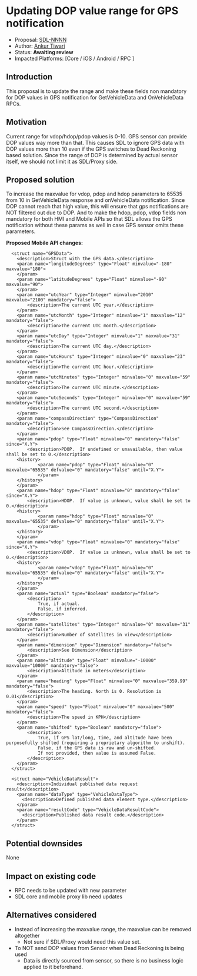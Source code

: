 # Updating DOP value range for GPS notification

* Proposal: [SDL-NNNN](NNNN-Updating-DOP-value-range-for-GPS-notification.md)
* Author: [Ankur Tiwari](https://github.ford.com/ATIWARI9)
* Status: **Awaiting review**
* Impacted Platforms: [Core / iOS / Android / RPC ]

## Introduction

This proposal is to update the range and make these fields non mandatory for DOP values in GPS notification for GetVehicleData and OnVehicleData RPCs.

## Motivation

Current range for vdop/hdop/pdop values is 0-10. GPS sensor can provide DOP values way more than that. This causes SDL to ignore GPS data with DOP values more than 10 even if the GPS switches to Dead Reckoning based solution. Since the range of DOP is determined by actual sensor itself, we should not limit it as SDL/Proxy side.

## Proposed solution

To increase the maxvalue for vdop, pdop and hdop parameters to 65535 from 10 in GetVehicleData response and onVehicleData notification. Since DOP cannot reach that high value, this will ensure that gps notifications are NOT filtered out due to DOP.
And to make the hdop, pdop, vdop fields non mandatory for both HMI and Mobile APIs so that SDL allows the GPS notification without these params as well in case GPS sensor omits these parameters.

**Proposed Mobile API changes:**
```
  <struct name="GPSData">
    <description>Struct with the GPS data.</description>
	<param name="longitudeDegrees" type="Float" minvalue="-180" maxvalue="180">
	</param>
	<param name="latitudeDegrees" type="Float" minvalue="-90" maxvalue="90">
	</param>
    <param name="utcYear" type="Integer" minvalue="2010" maxvalue="2100" mandatory="false">
    	<description>The current UTC year.</description>
    </param>
    <param name="utcMonth" type="Integer" minvalue="1" maxvalue="12" mandatory="false">
    	<description>The current UTC month.</description>
    </param>
    <param name="utcDay" type="Integer" minvalue="1" maxvalue="31" mandatory="false">
    	<description>The current UTC day.</description>
    </param>
    <param name="utcHours" type="Integer" minvalue="0" maxvalue="23" mandatory="false">
    	<description>The current UTC hour.</description>
    </param>
    <param name="utcMinutes" type="Integer" minvalue="0" maxvalue="59" mandatory="false">
    	<description>The current UTC minute.</description>
    </param>
    <param name="utcSeconds" type="Integer" minvalue="0" maxvalue="59" mandatory="false">
    	<description>The current UTC second.</description>
    </param>
    <param name="compassDirection" type="CompassDirection" mandatory="false">
    	<description>See CompassDirection.</description>
    </param>
    <param name="pdop" type="Float" minvalue="0" mandatory="false" since="X.Y">
    	<description>PDOP.  If undefined or unavailable, then value shall be set to 0.</description>
	<history>
    		<param name="pdop" type="Float" minvalue="0" maxvalue="65535" defvalue="0" mandatory="false" until="X.Y">
    		</param>
	</history>
    </param>
    <param name="hdop" type="Float" minvalue="0" mandatory="false" since="X.Y">
    	<description>HDOP.  If value is unknown, value shall be set to 0.</description>
	<history>
    		<param name="hdop" type="Float" minvalue="0" maxvalue="65535" defvalue="0" mandatory="false" until="X.Y">
    		</param>
	</history>
    </param>
    <param name="vdop" type="Float" minvalue="0" mandatory="false" since="X.Y">
    	<description>VDOP.  If value is unknown, value shall be set to 0.</description>
	<history>
    		<param name="vdop" type="Float" minvalue="0" maxvalue="65535" defvalue="0" mandatory="false" until="X.Y">
    		</param>
	</history>
    </param>
    <param name="actual" type="Boolean" mandatory="false">
    	<description>
    		True, if actual.
    		False, if inferred.
    	</description>
    </param>
    <param name="satellites" type="Integer" minvalue="0" maxvalue="31" mandatory="false">
    	<description>Number of satellites in view</description>
    </param>
    <param name="dimension" type="Dimension" mandatory="false">
    	<description>See Dimension</description>
    </param>
    <param name="altitude" type="Float" minvalue="-10000" maxvalue="10000" mandatory="false">
    	<description>Altitude in meters</description>
    </param>
	<param name="heading" type="Float" minvalue="0" maxvalue="359.99" mandatory="false">
    	<description>The heading. North is 0. Resolution is 0.01</description>
    </param>
    <param name="speed" type="Float" minvalue="0" maxvalue="500" mandatory="false">
    	<description>The speed in KPH</description>
    </param>
    <param name="shifted" type="Boolean" mandatory="false">
    	<description>
    		True, if GPS lat/long, time, and altitude have been purposefully shifted (requiring a proprietary algorithm to unshift).
    		False, if the GPS data is raw and un-shifted.
    		If not provided, then value is assumed False.
    	</description>
    </param>
  </struct>

  <struct name="VehicleDataResult">
    <description>Individual published data request result</description>
    <param name="dataType" type="VehicleDataType">
      <description>Defined published data element type.</description>
    </param>
    <param name="resultCode" type="VehicleDataResultCode">
      <description>Published data result code.</description>
    </param>
  </struct>
```

## Potential downsides

None

## Impact on existing code

* RPC needs to be updated with new parameter
* SDL core and mobile proxy lib need updates

## Alternatives considered

* Instead of increasing the maxvalue range, the maxvalue can be removed altogether
  *	Not sure if SDL/Proxy would need this value set.
* To NOT send DOP values from Sensor when Dead Reckoning is being used
  * Data is directly sourced from sensor, so there is no business logic applied to it beforehand.
  
